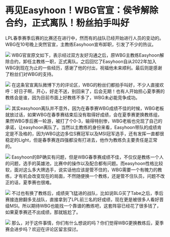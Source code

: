 # 再见Easyhoon！WBG官宣：侯爷解除合约，正式离队！粉丝拍手叫好

LPL春季赛季后赛的比赛还在进行中，然而有的战队已经开始进行人员的变动的。WBG在10号晚上突然官宣，主教练Easyhoon宣布卸职，引发了不少的热议。

![](https://inews.gtimg.com/news_bt/OmzdMsSgcd8FtB9PX2QWhtqwbBpS3pi27gFAkHdtUIpGYAA/1000)
WBG官宣原文如下，表示经过双方友好沟通之后，原WBG主教练Easyhoon解除合约，卸任主教练一职，正式离队。之后回忆了Easyhoon自从2022年加入WBG到现在为止的一些经历，感谢了他的付出，祝福他未来顺利。最后则是感谢了粉丝们对WBG的支持。

![](https://inews.gtimg.com/news_bt/OAleeLI0wS63CPwy_OjvJMlAqlFtQ7BrDT5brhyU_eYZAAA/1000)
在这条官宣离队微博下方的评论区，WBG的粉丝们都拍手叫好，不少人直接欢呼：好日子啊，开心，好走不送，别回来了，后会无期！也有人开始担心夏季赛的教练会是谁，因为目前市面上好教练不多了，WBG未必能竞争成功。

![](https://inews.gtimg.com/news_bt/O5VAsi2bu_lXwQqHTnXjHDAQr5F7hRlwOGWAEYGq9_4SkAA/1000)
其实easyhoon离队并不意外，因为在春季赛WBG成绩不佳的时候，WBG老板就放过话，如果WBG在春季赛结束后没有取得好成绩，会在夏季赛更换教练组，果然WBG季后赛一轮游，被打了个0-3，输得特别惨，WBG老板也兑现了自己的承诺，让easyhoon离队了。当然以主教练的身份来看，Easyhoon带队的成绩肯定是不及格的，因为WBG这边多位S赛冠军以及MSI冠军选手，还有发挥一直都很稳定的Light，但是春季赛连四强都没有打进去，他作为教练负主要责任是正常的。

![](https://inews.gtimg.com/news_bt/OaoZcq96v0_uPsX7z_A3-YbcAPcV65Vu-5MPq75z2VUEMAA/1000)
Easyhoon的BP确实有问题，但是WBG春季赛成绩不佳，不仅仅是教练一个人的问题，选手的英雄池，比赛中的操作以及配合都有问题。而easyhoon性格比较软，面对这么多大牌选手，说实话他应该是管不住的，WBG需要一个有魄力的教练，才有机会改变现在的局面，不然随便换一个教练，还是管不住队员，问题不改正的话，夏季赛也很难。

![](https://inews.gtimg.com/news_bt/On-S3E6lX7TUZ7NAe3C0a4udmibbfIpMqHuHN_iz6NAckAA/1000)
不过也有换了教练后，成绩突飞猛进的战队，比如说BLG买了Tabe之后，季后赛接连掀翻多支战队，直接拿到了LPL前三名的好成绩，现在更是被很多人看好晋级MSI。所以期待WBG也能找一个靠谱的教练吧，这套阵容已经花了很多钱了，如果夏季赛还不出成绩，那就尴尬了。

![](https://inews.gtimg.com/news_bt/O2j_GHiJbj8Sje3A1dKC66ycnfqxRffLNVbz_uay55dNQAA/1000)
那么，对于这件事情，你们有什么想说的吗？你们觉得WBG更换教练后，夏季赛会进步吗？欢迎在评论区留言探讨。

